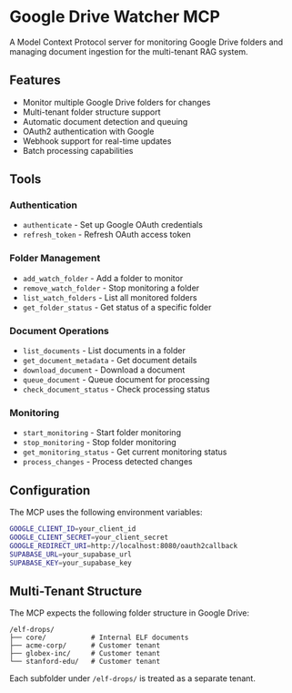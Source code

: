 # Google Drive Watcher MCP

A Model Context Protocol server for monitoring Google Drive folders and managing document ingestion for the multi-tenant RAG system.

## Features

- Monitor multiple Google Drive folders for changes
- Multi-tenant folder structure support
- Automatic document detection and queuing
- OAuth2 authentication with Google
- Webhook support for real-time updates
- Batch processing capabilities

## Tools

### Authentication
- `authenticate` - Set up Google OAuth credentials
- `refresh_token` - Refresh OAuth access token

### Folder Management
- `add_watch_folder` - Add a folder to monitor
- `remove_watch_folder` - Stop monitoring a folder
- `list_watch_folders` - List all monitored folders
- `get_folder_status` - Get status of a specific folder

### Document Operations
- `list_documents` - List documents in a folder
- `get_document_metadata` - Get document details
- `download_document` - Download a document
- `queue_document` - Queue document for processing
- `check_document_status` - Check processing status

### Monitoring
- `start_monitoring` - Start folder monitoring
- `stop_monitoring` - Stop folder monitoring
- `get_monitoring_status` - Get current monitoring status
- `process_changes` - Process detected changes

## Configuration

The MCP uses the following environment variables:

```bash
GOOGLE_CLIENT_ID=your_client_id
GOOGLE_CLIENT_SECRET=your_client_secret
GOOGLE_REDIRECT_URI=http://localhost:8080/oauth2callback
SUPABASE_URL=your_supabase_url
SUPABASE_KEY=your_supabase_key
```

## Multi-Tenant Structure

The MCP expects the following folder structure in Google Drive:

```
/elf-drops/
├── core/           # Internal ELF documents
├── acme-corp/      # Customer tenant
├── globex-inc/     # Customer tenant
└── stanford-edu/   # Customer tenant
```

Each subfolder under `/elf-drops/` is treated as a separate tenant.